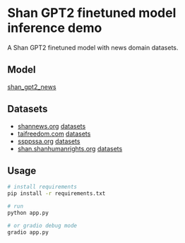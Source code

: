 # Shan GPT2 finetuned model inference demo

A Shan GPT2 finetuned model with news domain datasets.


## Model
[shan_gpt2_news](https://huggingface.co/NorHsangPha/shan_gpt2_news)


## Datasets

- [shannews.org](https://shannews.org) [datasets](https://huggingface.co/datasets/NorHsangPha/shan-news-shannews_org)
- [taifreedom.com](https://taifreedom.com) [datasets](https://huggingface.co/datasets/NorHsangPha/shan-news-taifreedom_com)
- [ssppssa.org](https://ssppssa.org) [datasets](https://huggingface.co/datasets/NorHsangPha/shan-news-ssppssa_org)
- [shan.shanhumanrights.org](https://shan.shanhumanrights.org) [datasets](https://huggingface.co/datasets/NorHsangPha/shan-news-shanhumanrights_org)


## Usage
```bash
# install requirements
pip install -r requirements.txt
```

```bash
# run
python app.py

# or gradio debug mode
gradio app.py
```
